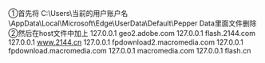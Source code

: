①首先将
C:\Users\当前的用户账户名\AppData\Local\Microsoft\Edge\UserData\Default\Pepper Data里面文件删除
②然后在host文件中加上
127.0.0.1 geo2.adobe.com
127.0.0.1 flash.2144.com
127.0.0.1 www.2144.cn
127.0.0.1 fpdownload2.macromedia.com
127.0.0.1 fpdownload.macromedia.com
127.0.0.1 macromedia.com
127.0.0.1 flash.cn
